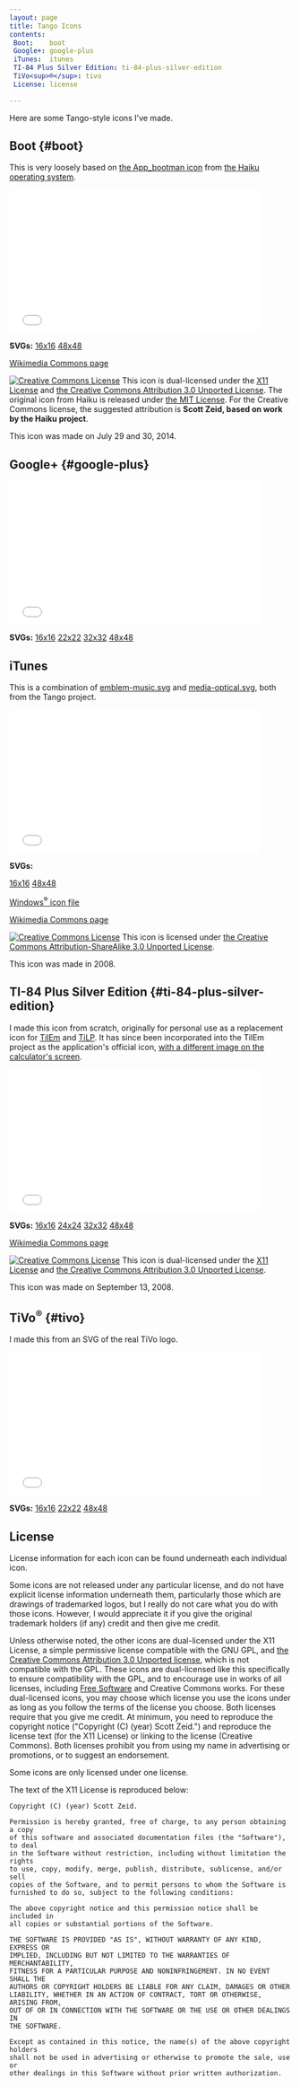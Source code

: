 ```yaml
---
layout: page
title: Tango Icons
contents:
 Boot:    boot
 Google+: google-plus
 iTunes:  itunes
 TI-84 Plus Silver Edition: ti-84-plus-silver-edition
 TiVo<sup>®</sup>: tivo
 License: license

---
```


Here are some Tango-style icons I've made.

## Boot {#boot}

This is very loosely based on
[the App\_bootman icon](//uploads.s.zeid.me/tango-icons/Boot/App_bootman.svg)
from [the Haiku operating system](https://www.haiku-os.org/).

<iframe style="width: 448px; height: 256px; overflow: hidden; border-style: none;" height="256" src="//uploads.s.zeid.me/tango-icons/display.php?icon=Boot" width="448"><!----></iframe>

**SVGs:**
[16x16](//uploads.s.zeid.me/tango-icons/Boot/Boot-16.svg)
[48x48](//uploads.s.zeid.me/tango-icons/Boot/Boot-48.svg)

[Wikimedia Commons page](https://commons.wikimedia.org/wiki/File:Boot_icon.svg)

[![Creative Commons License](https://i.creativecommons.org/l/by/3.0/80x15.png)](https://creativecommons.org/licenses/by/3.0/)
This icon is dual-licensed under the [X11 License](#license) and
[the Creative Commons Attribution 3.0 Unported License](https://creativecommons.org/licenses/by/3.0/).
The original icon from Haiku is released under [the MIT License](https://tldrlegal.com/license/mit-license).
For the Creative Commons license, the suggested attribution is
**Scott Zeid, based on work by the Haiku project**.

This icon was made on July 29 and 30, 2014.

## Google+ {#google-plus}

<iframe style="width: 448px; height: 256px; overflow: hidden; border-style: none;" height="256" src="//uploads.s.zeid.me/tango-icons/display.php?icon=Google-Plus" width="448"><!----></iframe>

**SVGs:**
[16x16](//uploads.s.zeid.me/tango-icons/Google-Plus/Google-Plus-16.svg)
[22x22](//uploads.s.zeid.me/tango-icons/Google-Plus/Google-Plus-22.svg)
[32x32](//uploads.s.zeid.me/tango-icons/Google-Plus/Google-Plus-32.svg)
[48x48](//uploads.s.zeid.me/tango-icons/Google-Plus/Google-Plus-48.svg)

## iTunes

This is a combination of
[emblem-music.svg](//uploads.s.zeid.me/tango-icons/iTunes/emblem-music.svg) and
[media-optical.svg](//uploads.s.zeid.me/tango-icons/iTunes/media-optical.svg),
both from the Tango project.

<iframe style="width: 448px; height: 256px; overflow: hidden; border-style: none;" height="256" src="//uploads.s.zeid.me/tango-icons/display.php?icon=iTunes" width="448"><!----></iframe>

**SVGs:**

[16x16](//uploads.s.zeid.me/tango-icons/iTunes/iTunes-16.svg)
[48x48](//uploads.s.zeid.me/tango-icons/iTunes/iTunes-48.svg)

[Windows<sup>®</sup> icon file](//uploads.s.zeid.me/tango-icons/iTunes/iTunes.ico)

[Wikimedia Commons page](https://commons.wikimedia.org/wiki/File:ITunes.svg)

[![Creative Commons License](https://i.creativecommons.org/l/by-sa/3.0/80x15.png)](https://creativecommons.org/licenses/by-sa/3.0/)
This icon is licensed under
[the Creative Commons Attribution-ShareAlike 3.0 Unported License](https://creativecommons.org/licenses/by-sa/3.0/).

This icon was made in 2008.

## TI-84 Plus Silver Edition {#ti-84-plus-silver-edition}

I made this icon from scratch, originally for personal use as a replacement
icon for [TilEm](http://lpg.ticalc.org/prj_tilem/) and
[TiLP](http://lpg.ticalc.org/prj_tilp/).  It has since been incorporated into
the TilEm project as the application's official icon,
[with a different image on the calculator's screen](//uploads.srwz.us/tango-icons/TI-84-Plus-Silver-Edition/TilEm-48.png).

<iframe style="width: 448px; height: 256px; overflow: hidden; border-style: none;" height="256" src="//uploads.s.zeid.me/tango-icons/display.php?icon=TI-84-Plus-Silver-Edition" width="448"><!----></iframe>

**SVGs:**
[16x16](//uploads.s.zeid.me/tango-icons/TI-84-Plus-Silver-Edition/TI-84-Plus-Silver-Edition-16.svg)
[24x24](//uploads.s.zeid.me/tango-icons/TI-84-Plus-Silver-Edition/TI-84-Plus-Silver-Edition-24.svg)
[32x32](//uploads.s.zeid.me/tango-icons/TI-84-Plus-Silver-Edition/TI-84-Plus-Silver-Edition-32.svg)
[48x48](//uploads.s.zeid.me/tango-icons/TI-84-Plus-Silver-Edition/TI-84-Plus-Silver-Edition-48.svg)

[Wikimedia Commons page](https://commons.wikimedia.org/wiki/File:Calculator-ti-84-plus-silver-edition.svg)

[![Creative Commons License](https://i.creativecommons.org/l/by/3.0/80x15.png)](https://creativecommons.org/licenses/by/3.0/)
This icon is dual-licensed under the [X11 License](#license) and
[the Creative Commons Attribution 3.0 Unported License](https://creativecommons.org/licenses/by/3.0/).

This icon was made on September 13, 2008.

## TiVo<sup>®</sup> {#tivo}

I made this from an SVG of the real TiVo logo.

<iframe style="width: 448px; height: 256px; overflow: hidden; border-style: none;" height="256" src="//uploads.s.zeid.me/tango-icons/display.php?icon=TiVo" width="448"><!----></iframe>

**SVGs:**
[16x16](//uploads.s.zeid.me/tango-icons/TiVo/TiVo-16.svg)
[22x22](//uploads.s.zeid.me/tango-icons/TiVo/TiVo-22.svg)
[48x48](//uploads.s.zeid.me/tango-icons/TiVo/TiVo-48.svg)

## License

License information for each icon can be found underneath each individual icon.

Some icons are not released under any particular license, and do not have
explicit license information underneath them, particularly those which are
drawings of trademarked logos, but I really do not care what you do with
those icons. However, I would appreciate it if you give the original trademark
holders (if any) credit and then give me credit.

Unless otherwise noted, the other icons are dual-licensed under the X11 License,
a simple permissive license compatible with the GNU GPL, and
[the Creative Commons Attribution 3.0 Unported license](https://creativecommons.org/licenses/by/3.0/),
which is not compatible with the GPL. These icons are dual-licensed like this
specifically to ensure compatibility with the GPL, and to encourage use in works
of all licenses, including
[Free Software](https://www.gnu.org/philosophy/free-sw.html)
and Creative Commons works. For these dual-licensed icons, you may choose which
license you use the icons under as long as you follow the terms of the license
you choose. Both licenses require that you give me credit. At minimum, you need
to reproduce the copyright notice ("Copyright (C) (year) Scott Zeid.") and
reproduce the license text (for the X11 License) or linking to the license
(Creative Commons). Both licenses prohibit you from using my name in advertising
or promotions, or to suggest an endorsement.

Some icons are only licensed under one license.

The text of the X11 License is reproduced below:

    Copyright (C) (year) Scott Zeid.
    
    Permission is hereby granted, free of charge, to any person obtaining a copy
    of this software and associated documentation files (the "Software"), to deal
    in the Software without restriction, including without limitation the rights
    to use, copy, modify, merge, publish, distribute, sublicense, and/or sell
    copies of the Software, and to permit persons to whom the Software is
    furnished to do so, subject to the following conditions:
    
    The above copyright notice and this permission notice shall be included in
    all copies or substantial portions of the Software.
    
    THE SOFTWARE IS PROVIDED "AS IS", WITHOUT WARRANTY OF ANY KIND, EXPRESS OR
    IMPLIED, INCLUDING BUT NOT LIMITED TO THE WARRANTIES OF MERCHANTABILITY,
    FITNESS FOR A PARTICULAR PURPOSE AND NONINFRINGEMENT. IN NO EVENT SHALL THE
    AUTHORS OR COPYRIGHT HOLDERS BE LIABLE FOR ANY CLAIM, DAMAGES OR OTHER
    LIABILITY, WHETHER IN AN ACTION OF CONTRACT, TORT OR OTHERWISE, ARISING FROM,
    OUT OF OR IN CONNECTION WITH THE SOFTWARE OR THE USE OR OTHER DEALINGS IN
    THE SOFTWARE.
    
    Except as contained in this notice, the name(s) of the above copyright holders
    shall not be used in advertising or otherwise to promote the sale, use or
    other dealings in this Software without prior written authorization.
